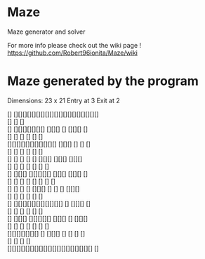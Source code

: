 # Maze
Maze generator and solver

For more info please check out the wiki page !
https://github.com/Robert96ionita/Maze/wiki


# Maze generated by the program
Dimensions: 23 x 21
Entry at 3
Exit at 2

  []  [][][][][][][][][][][][][][][][][][][]  
  []                          []          []  
  []  [][][][][][][]  [][][]  []  [][][]  []  
  []                  []      []  []  []  []  
  [][][][][][][][][][][]  [][][]  []  []  []  
  []      []      []      []      []      []  
  []  []  []  []  []  [][][]  [][][]  [][][]  
  []  []  []  []      []          []      []  
  []  [][][]  [][][][][]  [][][]  [][][]  []  
  []      []  []      []  []  []  []      []  
  []  []  []  []  [][][]  []  []  []  [][][]  
  []  []      []              []  []      []  
  []  [][][][][][][][][][][]  []  [][][]  []  
  []  []                  []  []  []      []  
  []  [][][]  [][][][][]  [][][]  []  [][][]  
  []          []      []      []  []  []  []  
  [][][][][][][]  []  [][][]  []  []  []  []  
  []              []              []      []  
  [][][][][][][][][][][][][][][][][][][]  []
